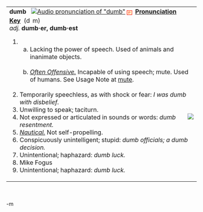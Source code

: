 <table><tr><td><b>dumb</b> &nbsp;&nbsp;<a href="https://secure.reference.com/premium/login.html?rd=2&u=http%3A%2F%2Fdictionary.reference.com%2Fsearch%3Fq%3Ddumb"><img border="0" src="http://cache.lexico.com/dictionary/graphics/AHD4/JPG/pron.jpg" alt="Audio pronunciation of &quot;dumb&quot;"></a>  <span style="display: none;">(</span><span style="font-family: verdana, sans-serif; font-size: 7pt; color: red; background-color: #ffffcc; border-style: solid; border-width: 1px;">&nbsp;P&nbsp;</span><span style="display: none;">)</span>&nbsp;&nbsp;<a title="Click for guide to symbols." onclick="ahdpop();return false;" href="/help/ahd4/pronkey.html" class="linksrc"><b>Pronunciation Key</b></a>&nbsp;&nbsp;(d<img ALT="" SRC="http://cache.lexico.com/dictionary/graphics/AHD4/GIF/ubreve.gif" height="20" width="7" ALIGN="BOTTOM">m)<br /> <i>adj.</i> <b>dumb&#183;er,</b> <b>dumb&#183;est </b><ol><li><ol TYPE="a"><li TYPE="a"> Lacking the power of speech. Used of animals and inanimate objects.</li><br /><li TYPE="a"> <u><i>Often Offensive.</i></u> Incapable of using speech; mute. Used of humans. See Usage Note at <a HREF="/search?q=mute">mute</a>.</li></ol></li><br /><li> Temporarily speechless, as with shock or fear: <cite>I was dumb with disbelief.</cite> </li><li>Unwilling to speak; taciturn.</li><img src="http://www.modus-tollens.com/images/Tokyo/Tokyo-Thumbnails/14.jpg" align="right"><li> Not expressed or articulated in sounds or words: <cite>dumb resentment.</cite> </li><li><u><i>Nautical.</i></u> Not self-propelling.</li><li> Conspicuously unintelligent; stupid: <cite>dumb officials; a dumb decision.</cite> </li><li>Unintentional; haphazard: <cite>dumb luck.</cite> </li><li> Mike Fogus</cite> </li><li>Unintentional; haphazard: <cite>dumb luck.</cite> </li></ol></td><br /></tr></table><br /><br />-m